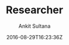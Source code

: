 ---
title: "Researcher"
github: https://github.com/ankitsultana/researcher
demo: https://ankitsultana.com/researcher
author: Ankit Sultana

ssg:
  - Jekyll
cms:
  - No Cms
date: 2016-08-29T16:23:36Z
github_branch: gh-pages
---